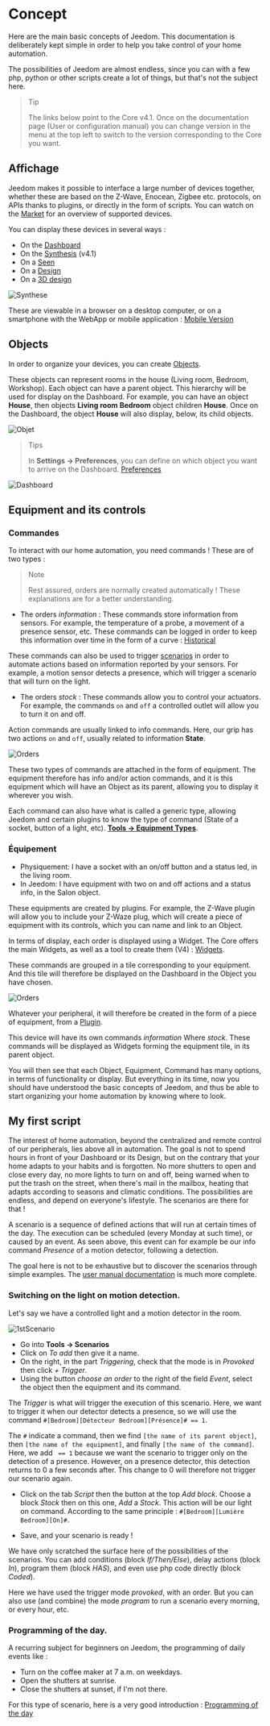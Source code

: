 # Concept

Here are the main basic concepts of Jeedom. This documentation is deliberately kept simple in order to help you take control of your home automation.

The possibilities of Jeedom are almost endless, since you can with a few php, python or other scripts create a lot of things, but that's not the subject here.

> Tip
>
> The links below point to the Core v4.1. Once on the documentation page (User or configuration manual) you can change version in the menu at the top left to switch to the version corresponding to the Core you want.

## Affichage

Jeedom makes it possible to interface a large number of devices together, whether these are based on the Z-Wave, Enocean, Zigbee etc. protocols, on APIs thanks to plugins, or directly in the form of scripts. You can watch on the [Market](https://market.jeedom.com/) for an overview of supported devices.

You can display these devices in several ways :

- On the [Dashboard](/en_US/core/4.1/dashboard)
- On the [Synthesis](/en_US/core/4.1/overview) (v4.1)
- On a [Seen](/en_US/core/4.1/view)
- On a [Design](/en_US/core/4.1/design)
- On a [3D design](/en_US/core/4.1/design3d)

![Synthese](images/concept-synthese.jpg)

These are viewable in a browser on a desktop computer, or on a smartphone with the WebApp or mobile application : [Mobile Version](/en_US/mobile/index)

## Objects

In order to organize your devices, you can create [Objects](/en_US/core/4.1/object).

These objects can represent rooms in the house (Living room, Bedroom, Workshop). Each object can have a parent object. This hierarchy will be used for display on the Dashboard. For example, you can have an object **House**, then objects **Living room** **Bedroom** object children **House**. Once on the Dashboard, the object **House** will also display, below, its child objects.

![Objet](images/concept-objet.jpg)

> Tips
>
> In **Settings → Preferences**, you can define on which object you want to arrive on the Dashboard. [Preferences](/en_US/core/4.1/profils)

![Dashboard](images/concept-dashboard.jpg)

## Equipment and its controls

### Commandes

To interact with our home automation, you need commands ! These are of two types :

> Note
>
> Rest assured, orders are normally created automatically ! These explanations are for a better understanding.

- The orders *information* :
These commands store information from sensors. For example, the temperature of a probe, a movement of a presence sensor, etc.
These commands can be logged in order to keep this information over time in the form of a curve : [Historical](/en_US/core/4.1/history)

These commands can also be used to trigger [scenarios](/en_US/core/4.1/scenario) in order to automate actions based on information reported by your sensors. For example, a motion sensor detects a presence, which will trigger a scenario that will turn on the light.

- The orders *stock* :
These commands allow you to control your actuators. For example, the commands ``on`` and ``off`` a controlled outlet will allow you to turn it on and off.

Action commands are usually linked to info commands. Here, our grip has two actions ``on`` and ``off``, usually related to information **State**.

![Orders](images/concept-commands.jpg)

These two types of commands are attached in the form of equipment. The equipment therefore has info and/or action commands, and it is this equipment which will have an Object as its parent, allowing you to display it wherever you wish.

Each command can also have what is called a generic type, allowing Jeedom and certain plugins to know the type of command (State of a socket, button of a light, etc). [**Tools → Equipment Types**](/en_US/core/4.2/types).

### Équipement

- Physiquement: I have a socket with an on/off button and a status led, in the living room.
- In Jeedom: I have equipment with two on and off actions and a status info, in the Salon object.

These equipments are created by plugins. For example, the Z-Wave plugin will allow you to include your Z-Waze plug, which will create a piece of equipment with its controls, which you can name and link to an Object.

In terms of display, each order is displayed using a Widget. The Core offers the main Widgets, as well as a tool to create them (V4) : [Widgets](/en_US/core/4.1/widgets).

These commands are grouped in a tile corresponding to your equipment. And this tile will therefore be displayed on the Dashboard in the Object you have chosen.

![Orders](images/concept-equipment.jpg)

Whatever your peripheral, it will therefore be created in the form of a piece of equipment, from a [Plugin](/en_US/core/4.1/plugin).

This device will have its own commands *information* Where *stock*. These commands will be displayed as Widgets forming the equipment tile, in its parent object.

You will then see that each Object, Equipment, Command has many options, in terms of functionality or display. But everything in its time, now you should have understood the basic concepts of Jeedom, and thus be able to start organizing your home automation by knowing where to look.

## My first script

The interest of home automation, beyond the centralized and remote control of our peripherals, lies above all in automation. The goal is not to spend hours in front of your Dashboard or its Design, but on the contrary that your home adapts to your habits and is forgotten. No more shutters to open and close every day, no more lights to turn on and off, being warned when to put the trash on the street, when there's mail in the mailbox, heating that adapts according to seasons and climatic conditions. The possibilities are endless, and depend on everyone's lifestyle. The scenarios are there for that !

A scenario is a sequence of defined actions that will run at certain times of the day. The execution can be scheduled (every Monday at such time), or caused by an event. As seen above, this event can for example be our info command *Presence* of a motion detector, following a detection.

The goal here is not to be exhaustive but to discover the scenarios through simple examples. The [user manual documentation](/en_US/core/4.1/scenario) is much more complete.


### Switching on the light on motion detection.

Let's say we have a controlled light and a motion detector in the room.

![1stScenario](images/1stScenario.gif)

- Go into **Tools → Scenarios**
- Click on *To add* then give it a name.
- On the right, in the part *Triggering*, check that the mode is in *Provoked* then click *+ Trigger*.
- Using the button *choose an order* to the right of the field *Event*, select the object then the equipment and its command.

The *Trigger* is what will trigger the execution of this scenario. Here, we want to trigger it when our detector detects a presence, so we will use the command `#[Bedroom][Détecteur Bedroom][Présence]# == 1`.

The `#` indicate a command, then we find `[the name of its parent object]`, then `[the name of the equipment]`, and finally `[the name of the command]`. Here, we add ` == 1` because we want the scenario to trigger only on the detection of a presence. However, on a presence detector, this detection returns to 0 a few seconds after. This change to 0 will therefore not trigger our scenario again.

- Click on the tab *Script* then the button at the top *Add block*. Choose a block *Stock* then on this one, *Add* a *Stock*. This action will be our light on command. According to the same principle : `#[Bedroom][Lumière Bedroom][On]#`.

- Save, and your scenario is ready !

We have only scratched the surface here of the possibilities of the scenarios. You can add conditions (block *If/Then/Else*), delay actions (block *In*), program them (block *HAS*), and even use php code directly (block *Coded*).

Here we have used the trigger mode *provoked*, with an order. But you can also use (and combine) the mode *program* to run a scenario every morning, or every hour, etc.


### Programming of the day.

A recurring subject for beginners on Jeedom, the programming of daily events like :

- Turn on the coffee maker at 7 a.m. on weekdays.
- Open the shutters at sunrise.
- Close the shutters at sunset, if I'm not there.

For this type of scenario, here is a very good introduction : [Programming of the day](https://kiboost.github.io/jeedom_docs/jeedomV4Tips/Tutos/ProgDuJour/en_US/)

